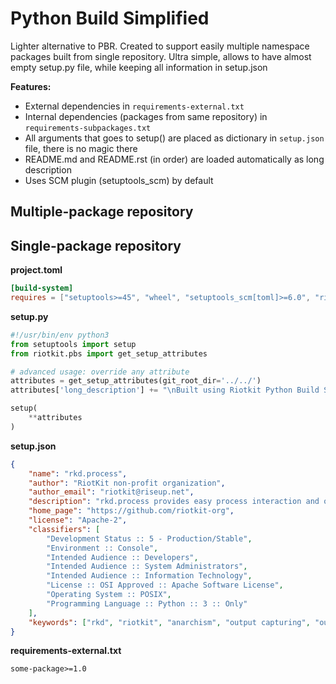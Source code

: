 Python Build Simplified
=======================

Lighter alternative to PBR. Created to support easily multiple namespace packages built from single repository.
Ultra simple, allows to have almost empty setup.py file, while keeping all information in setup.json

**Features:**
- External dependencies in `requirements-external.txt`
- Internal dependencies (packages from same repository) in `requirements-subpackages.txt`
- All arguments that goes to setup() are placed as dictionary in `setup.json` file, there is no magic there
- README.md and README.rst (in order) are loaded automatically as long description
- Uses SCM plugin (setuptools_scm) by default

Multiple-package repository
---------------------------




Single-package repository
-------------------------

**project.toml**

```toml
[build-system]
requires = ["setuptools>=45", "wheel", "setuptools_scm[toml]>=6.0", "riotkit.pbs>=1.0"]
```

**setup.py**

```python
#!/usr/bin/env python3
from setuptools import setup
from riotkit.pbs import get_setup_attributes

# advanced usage: override any attribute
attributes = get_setup_attributes(git_root_dir='../../')
attributes['long_description'] += "\nBuilt using Riotkit Python Build Simplified"

setup(
    **attributes
)
```

**setup.json**

```json
{
    "name": "rkd.process",
    "author": "RiotKit non-profit organization",
    "author_email": "riotkit@riseup.net",
    "description": "rkd.process provides easy process interaction and output capturing/redirecting, wraps subprocess from Python's standard library.",
    "home_page": "https://github.com/riotkit-org",
    "license": "Apache-2",
    "classifiers": [
        "Development Status :: 5 - Production/Stable",
        "Environment :: Console",
        "Intended Audience :: Developers",
        "Intended Audience :: System Administrators",
        "Intended Audience :: Information Technology",
        "License :: OSI Approved :: Apache Software License",
        "Operating System :: POSIX",
        "Programming Language :: Python :: 3 :: Only"
    ],
    "keywords": ["rkd", "riotkit", "anarchism", "output capturing", "output", "subprocess"]
}
```

**requirements-external.txt**

```
some-package>=1.0
```
